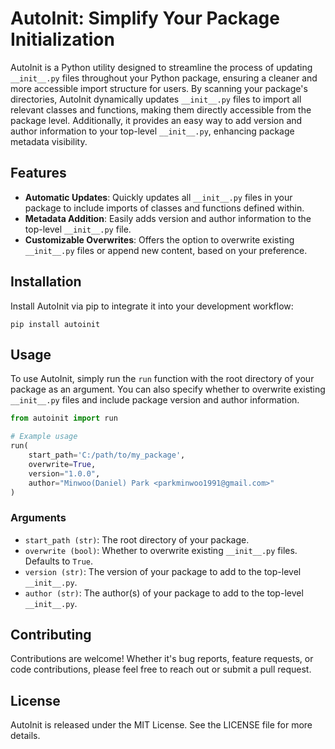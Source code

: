 # AutoInit: Simplify Your Package Initialization

AutoInit is a Python utility designed to streamline the process of updating `__init__.py` files throughout your Python package, ensuring a cleaner and more accessible import structure for users. By scanning your package's directories, AutoInit dynamically updates `__init__.py` files to import all relevant classes and functions, making them directly accessible from the package level. Additionally, it provides an easy way to add version and author information to your top-level `__init__.py`, enhancing package metadata visibility.

## Features

- **Automatic Updates**: Quickly updates all `__init__.py` files in your package to include imports of classes and functions defined within.
- **Metadata Addition**: Easily adds version and author information to the top-level `__init__.py` file.
- **Customizable Overwrites**: Offers the option to overwrite existing `__init__.py` files or append new content, based on your preference.

## Installation

Install AutoInit via pip to integrate it into your development workflow:

```
pip install autoinit
```

## Usage

To use AutoInit, simply run the `run` function with the root directory of your package as an argument. You can also specify whether to overwrite existing `__init__.py` files and include package version and author information.

```python
from autoinit import run

# Example usage
run(
    start_path='C:/path/to/my_package',
    overwrite=True,
    version="1.0.0",
    author="Minwoo(Daniel) Park <parkminwoo1991@gmail.com>"
)
```

### Arguments

- `start_path (str)`: The root directory of your package.
- `overwrite (bool)`: Whether to overwrite existing `__init__.py` files. Defaults to `True`.
- `version (str)`: The version of your package to add to the top-level `__init__.py`.
- `author (str)`: The author(s) of your package to add to the top-level `__init__.py`.


## Contributing

Contributions are welcome! Whether it's bug reports, feature requests, or code contributions, please feel free to reach out or submit a pull request.

## License

AutoInit is released under the MIT License. See the LICENSE file for more details.

